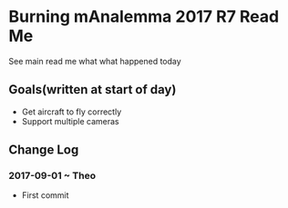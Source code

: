 

# Burning mAnalemma 2017 R7 Read Me

See main read me what what happened today

## Goals(written at start of day)
* Get aircraft to fly correctly
* Support multiple cameras


## Change Log

### 2017-09-01 ~ Theo

* First commit
